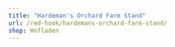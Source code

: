 ```yaml
---
title: "Hardeman's Orchard Farm Stand"
url: /red-hook/hardemans-orchard-farm-stand/
shop: Hofladen
---
```

